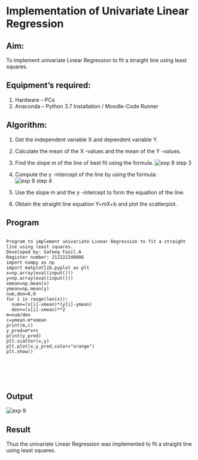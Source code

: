 # Implementation of Univariate Linear Regression
## Aim:
To implement univariate Linear Regression to fit a straight line using least squares.
## Equipment’s required:
1.	Hardware – PCs
2.	Anaconda – Python 3.7 Installation / Moodle-Code Runner
## Algorithm:
1.	Get the independent variable X and dependent variable Y.
2.	Calculate the mean of the X -values and the mean of the Y -values.
3.	Find the slope m of the line of best fit using the formula. 
![exp 9 step 3](https://github.com/Safeeq-Fazil/Univariate-Linear-Regression/assets/118680361/3572fca8-80b1-4b29-af67-a4b562cba67a)

4.	Compute the y -intercept of the line by using the formula:
![exp 9 step 4](https://github.com/Safeeq-Fazil/Univariate-Linear-Regression/assets/118680361/5720fb11-a096-4ad0-a2f3-6f632a86ad30)

5.	Use the slope m and the y -intercept to form the equation of the line.
6.	Obtain the straight line equation Y=mX+b and plot the scatterplot.
## Program
```

Program to implement univariate Linear Regression to fit a straight line using least squares.
Developed by: Safeeq Fazil.A
Register number: 212222240086
import numpy as np
import matplotlib.pyplot as plt
x=np.array(eval(input()))
y=np.array(eval(input()))
xmean=np.mean(x)
ymean=np.mean(y)
num,den=0,0
for i in range(len(x)):
  num+=(x[i]-xmean)*(y[i]-ymean)
  den+=(x[i]-xmean)**2
m=num/den
c=ymean-m*xmean
print(m,c)
y_pred=m*x+c
print(y_pred)
plt.scatter(x,y)
plt.plot(x,y_pred,color="orange")
plt.show()






```
## Output
![exp 9](https://github.com/Safeeq-Fazil/Univariate-Linear-Regression/assets/118680361/13e2bece-97a2-4aa5-8e2d-3768f4ff1cd9)


## Result
Thus the univariate Linear Regression was implemented to fit a straight line using least squares.
